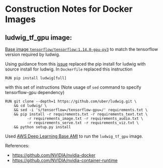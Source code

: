 # Construction Notes for Docker Images

## ludwig_tf_gpu image:  

[Base image `tensorflow/tensorflow:1.14.0-gpu-py3`](https://www.tensorflow.org/install/docker) to match the tensorflow version required by ludwig.

Using guidance from this [issue](https://github.com/uber/ludwig/issues/504) replaced the pip install for ludwig with source install for ludwig.  In `Dockerfile` replaced this instruction
```
RUN pip install ludwig[full]
```
with this set of instructions (Note usage of `sed` command to specify tensorflow-gpu dependency)
```
RUN git clone --depth=1 https://github.com/uber/ludwig.git \
    && cd ludwig/ \
    && sed -i 's/tensorflow=/tensorflow-gpu=/' requirements.txt \
    && pip install -r requirements.txt -r requirements_text.txt \
          -r requirements_image.txt -r requirements_audio.txt \
          -r requirements_serve.txt -r requirements_viz.txt \
    && python setup.py install
```

Used [AWS Deep Learning Base AMI](https://aws.amazon.com/marketplace/pp/B077GFM7L7) to run the `ludwig_tf_gpu` image.

References:
* https://github.com/NVIDIA/nvidia-docker 
* https://github.com/NVIDIA/nvidia-container-runtime